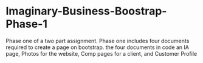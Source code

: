 # Imaginary-Business-Boostrap-Phase-1
Phase one of a two part assignment. Phase one includes four documents required to create a page on bootstrap. the four documents in code an IA page, Photos for the website, Comp pages for a client, and Customer Profile 
